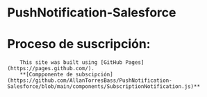 # PushNotification-Salesforce

# Proceso de suscripción: 
        This site was built using [GitHub Pages](https://pages.github.com/).
        **[Compponente de subscipción](https://github.com/AllanTorresBass/PushNotification-Salesforce/blob/main/components/SubscriptionNotification.js)**
